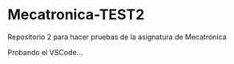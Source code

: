 # Mecatronica-TEST2
Repositorio 2 para hacer pruebas de la asignatura de Mecatrónica

Probando el VSCode...


